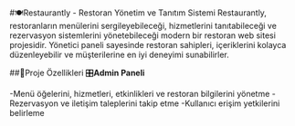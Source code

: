 #🍽️Restaurantly - Restoran Yönetim ve Tanıtım Sistemi
Restaurantly, restoranların menülerini sergileyebileceği, hizmetlerini tanıtabileceği ve rezervasyon sistemlerini yönetebileceği modern bir restoran web sitesi projesidir. Yönetici paneli sayesinde restoran sahipleri, içeriklerini kolayca düzenleyebilir ve müşterilerine en iyi deneyimi sunabilirler.

##🚀Proje Özellikleri
🎛️**Admin Paneli**

-Menü öğelerini, hizmetleri, etkinlikleri ve restoran bilgilerini yönetme
-Rezervasyon ve iletişim taleplerini takip etme
-Kullanıcı erişim yetkilerini belirleme
